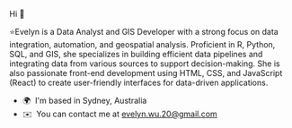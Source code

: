 Hi 👋 

⭐Evelyn is a Data Analyst and GIS Developer with a strong focus on data integration, automation, and geospatial analysis. Proficient in R, Python, SQL, and GIS, she specializes in building efficient data pipelines and integrating data from various sources to support decision-making. She is also passionate front-end development using HTML, CSS, and JavaScript (React) to create user-friendly interfaces for data-driven applications. 

* 🌍  I'm based in Sydney, Australia
* ✉️  You can contact me at [evelyn.wu.20@gmail.com](mailto:evelyn.wu.20@gmail.com)